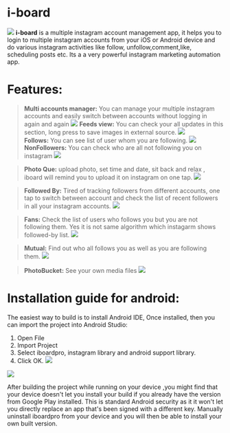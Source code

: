 # i-board
![](http://i.imgur.com/W1zWB5O.png)
**i-board** is a multiple instagram account management app, it helps you to login to multiple instagram accounts from your  iOS or Android device and do various instagram activities like follow, unfollow,comment,like, scheduling posts etc. Its a a very powerful instagram marketing automation app.

Features:
============================

> **Multi accounts manager:** You can manage your multiple instagram accounts and easily switch between accounts without logging in again and again        ![](http://i.imgur.com/1bAINYl.png)
> **Feeds view:** You can check your all updates in this section, long press to save images in external source. ![](http://i.imgur.com/rjlzCT3.png)            
>**Follows:** You can see list of user whom you are following. ![](http://i.imgur.com/f2FfDpY.png) 
> **NonFollowers:** You can check who are all not following you on instagram ![](http://i.imgur.com/iW4oTZ9.png)

> **Photo Que:** upload photo, set time and date, sit back and relax , iboard will remind you to upload it on instagram on one tap. ![](http://i.imgur.com/epXonbP.png) 

> **Followed By:** Tired of tracking followers  from different accounts, one tap to switch between account and check the list of recent followers in all your instagram accounts. ![](http://i.imgur.com/g2knrj7.png) 

>**Fans:** Check the list of users who follows you but you are not following them. Yes it is not same algorithm  which instagarm shows followed-by list. ![](http://i.imgur.com/DcuhJQS.png) 

>**Mutual:** Find out who all follows you as well as you are following them. ![](http://i.imgur.com/na9FIg9.png) 
 
>**PhotoBucket:** See your own media files ![](http://i.imgur.com/0Kozy83.png) 


Installation guide for android:
============================

The easiest way to build is to install Android IDE, Once installed, then you can import the project into Android Studio:
1.	Open File
2.	Import Project
3.	Select iboardpro, instagram library and android support library.
4.	Click OK.
 ![](http://i.imgur.com/d3v3MIJ.png)

 ![](http://i.imgur.com/nUBibNz.png)
 
 After building the project while running on your device ,you might find that your device doesn't let you install your build if you already have the version from Google Play installed. This is standard Android security as it it won't let you directly replace an app that's been signed with a different key. Manually uninstall iboardpro from your device and you will then be able to install your own built version.
